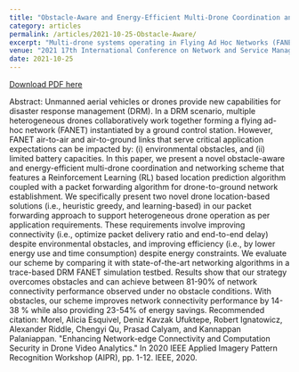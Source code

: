 ```yaml
---
title: "Obstacle-Aware and Energy-Efficient Multi-Drone Coordination and Networking for Disaster Response"
category: articles
permalink: /articles/2021-10-25-Obstacle-Aware/
excerpt: "Multi-drone systems operating in Flying Ad Hoc Networks (FANETS) are inherently insecure and require efficient security schemes to defend against cyber-attacks such as e.g., Man-in-the-middle, Replay and Denial of Service attacks."
venue: "2021 17th International Conference on Network and Service Management (CNSM)"
date: 2021-10-25
---
```


<a href="https://ieeexplore.ieee.org/abstract/document/9615574">Download PDF here</a>

Abstract: Unmanned aerial vehicles or drones provide new capabilities for disaster response management (DRM). In a DRM scenario, multiple heterogeneous drones collaboratively work together forming a flying ad-hoc network (FANET) instantiated by a ground control station. However, FANET air-to-air and air-to-ground links that serve critical application expectations can be impacted by: (i) environmental obstacles, and (ii) limited battery capacities. In this paper, we present a novel obstacle-aware and energy-efficient multi-drone coordination and networking scheme that features a Reinforcement Learning (RL) based location prediction algorithm coupled with a packet forwarding algorithm for drone-to-ground network establishment. We specifically present two novel drone location-based solutions (i.e., heuristic greedy, and learning-based) in our packet forwarding approach to support heterogeneous drone operation as per application requirements. These requirements involve improving connectivity (i.e., optimize packet delivery ratio and end-to-end delay) despite environmental obstacles, and improving efficiency (i.e., by lower energy use and time consumption) despite energy constraints. We evaluate our scheme by comparing it with state-of-the-art networking algorithms in a trace-based DRM FANET simulation testbed. Results show that our strategy overcomes obstacles and can achieve between 81-90% of network connectivity performance observed under no obstacle conditions. With obstacles, our scheme improves network connectivity performance by 14-38 % while also providing 23-54% of energy savings.
Recommended citation: Morel, Alicia Esquivel, Deniz Kavzak Ufuktepe, Robert Ignatowicz, Alexander Riddle, Chengyi Qu, Prasad Calyam, and Kannappan Palaniappan. "Enhancing Network-edge Connectivity and Computation Security in Drone Video Analytics." In 2020 IEEE Applied Imagery Pattern Recognition Workshop (AIPR), pp. 1-12. IEEE, 2020.
